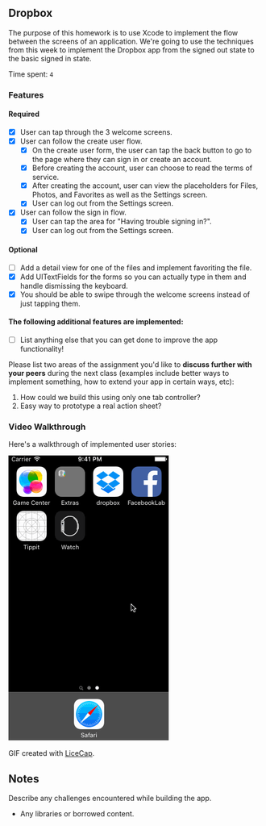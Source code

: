 ## Dropbox

The purpose of this homework is to use Xcode to implement the flow between the screens of an application. We're going to use the techniques from this week to implement the Dropbox app from the signed out state to the basic signed in state.

Time spent: `4`

### Features

#### Required

- [X] User can tap through the 3 welcome screens.
- [X] User can follow the create user flow.
  - [X] On the create user form, the user can tap the back button to go to the page where they can sign in or create an account.
  - [X] Before creating the account, user can choose to read the terms of service.
  - [X] After creating the account, user can view the placeholders for Files, Photos, and Favorites as well as the Settings screen.
  - [X] User can log out from the Settings screen.
- [X] User can follow the sign in flow.
  - [X] User can tap the area for "Having trouble signing in?".
  - [X] User can log out from the Settings screen.

#### Optional

- [ ] Add a detail view for one of the files and implement favoriting the file.
- [x] Add UITextFields for the forms so you can actually type in them and handle dismissing the keyboard.
- [X] You should be able to swipe through the welcome screens instead of just tapping them.

#### The following **additional** features are implemented:

- [ ] List anything else that you can get done to improve the app functionality!

Please list two areas of the assignment you'd like to **discuss further with your peers** during the next class (examples include better ways to implement something, how to extend your app in certain ways, etc):

1. How could we build this using only one tab controller?
2. Easy way to prototype a real action sheet?

### Video Walkthrough 

Here's a walkthrough of implemented user stories:

![dropbox](dropbox.gif)

GIF created with [LiceCap](http://www.cockos.com/licecap/).

## Notes

Describe any challenges encountered while building the app.

* Any libraries or borrowed content.
